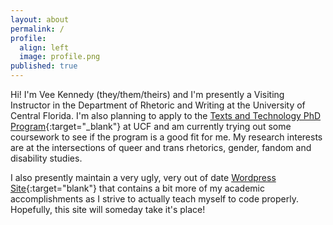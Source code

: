 ```yaml
---
layout: about
permalink: /
profile:
  align: left
  image: profile.png
published: true
---
```


Hi! I'm Vee Kennedy (they/them/theirs) and I'm presently a Visiting Instructor in the Department of Rhetoric and Writing at the University of Central Florida. I'm also planning to apply to the [Texts and Technology PhD Program](https://cah.ucf.edu/textstech/){:target="_blank"} at UCF and am currently trying out some coursework to see if the program is a good fit for me. My research interests are at the intersections of queer and trans rhetorics, gender, fandom and disability studies.    

I also presently maintain a very ugly, very out of date [Wordpress Site](https://kellyveekennedy.com){:target="blank"} that contains a bit more of my academic accomplishments as I strive to actually teach myself to code properly. Hopefully, this site will someday take it's place!   


